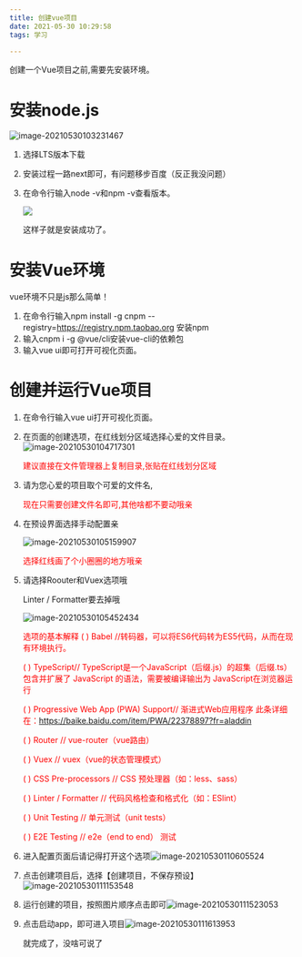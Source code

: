 ```yaml
---
title: 创建vue项目
date: 2021-05-30 10:29:58
tags: 学习

---
```


创建一个Vue项目之前,需要先安装环境。

# 安装node.js

![image-20210530103231467](D:\vue\html\belog\source\asset\image-20210530103231467.png)

1. 选择LTS版本下载

2. 安装过程一路next即可，有问题移步百度（反正我没问题）

3. 在命令行输入node -v和npm -v查看版本。

   ![](D:\vue\html\belog\source\asset\image-20210530103806861.png)

   这样子就是安装成功了。

# 安装Vue环境

vue环境不只是js那么简单！

1. 在命令行输入npm install -g cnpm --registry=https://registry.npm.taobao.org 安装npm
2. 输入cnpm i -g @vue/cli安装vue-cli的依赖包
3. 输入vue ui即可打开可视化页面。

# 创建并运行Vue项目

1. 在命令行输入vue ui打开可视化页面。

2. 在页面的创建选项，在红线划分区域选择心爱的文件目录。![image-20210530104717301](D:\vue\html\belog\source\asset\image-20210530104717301.png)

   <font color='red'>建议直接在文件管理器上复制目录,张贴在红线划分区域</font >

3. 请为您心爱的项目取个可爱的文件名,

   <font color='red'>现在只需要创建文件名即可,其他啥都不要动哦亲</font >

4. 在预设界面选择手动配置亲

   ![image-20210530105159907](D:\vue\html\belog\source\asset\image-20210530105159907.png)

   <font color='red'>选择红线画了个小圈圈的地方哦亲</font >

5. 请选择Roouter和Vuex选项哦

   Linter / Formatter要去掉哦

   ![image-20210530105452434](D:\vue\html\belog\source\asset\image-20210530105452434.png)

   <font color='red'> 选项的基本解释</font>
   <font color='red'> ( ) Babel //转码器，可以将ES6代码转为ES5代码，从而在现有环境执行。</font>

   <font color='red'> ( ) TypeScript// TypeScript是一个JavaScript（后缀.js）的超集（后缀.ts）包含并扩展了 JavaScript 的语法，需要被编译输出为 JavaScript在浏览器运行</font>

   <font color='red'> ( ) Progressive Web App (PWA) Support// 渐进式Web应用程序
   此条详细在：https://baike.baidu.com/item/PWA/22378897?fr=aladdin</font>

   <font color='red'> ( ) Router // vue-router（vue路由）</font>

   <font color='red'> ( ) Vuex // vuex（vue的状态管理模式）</font>

   <font color='red'> ( ) CSS Pre-processors // CSS 预处理器（如：less、sass）</font>

   <font color='red'> ( ) Linter / Formatter // 代码风格检查和格式化（如：ESlint）</font>

   <font color='red'> ( ) Unit Testing // 单元测试（unit tests）</font>

   <font color='red'> ( ) E2E Testing // e2e（end to end） 测试</font>

6. 进入配置页面后请记得打开这个选项![image-20210530110605524](D:\vue\html\belog\source\asset\image-20210530110605524.png)

7. 点击创建项目后，选择【创建项目，不保存预设】![image-20210530111153548](D:\vue\html\belog\source\asset\image-20210530111153548.png)

8. 运行创建的项目，按照图片顺序点击即可![image-20210530111523053](D:\vue\html\belog\source\asset\image-20210530111523053.png)

9. 点击启动app，即可进入项目![image-20210530111613953](D:\vue\html\belog\source\asset\image-20210530111613953.png)

   就完成了，没啥可说了

